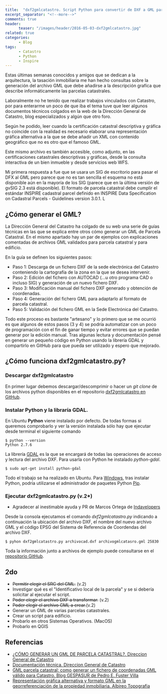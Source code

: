 ```yaml
---
title:  "dxf2gmlcatastro. Script Python para convertir de DXF a GML parcela catastral"
excerpt_separator: "<!--more-->"
comments: true
header:
      teaser: "/images/header/2016-05-03-dxf2gmlcatastro.jpg"
related: true
categories:
      - Blog
tags:
      - Catastro
      - Python
      - Inspire
---
```


Estas últimas semanas conocidos y amigos que se dedican a la arquitectura, la tasación inmobiliaria me han hecho consultas sobre la generación del archivo GML que debe añadirse a la descripción grafíca que describe informáticamente las parcelas catastrales.

<!--more-->

Laboralmente no he tenido que realizar trabajos vinculados con Catastro, por para enterarme un poco de que iba el tema tuve que leer algunos documentos técnicos colgados en la web de la Dirección General de Catastro, blog especializados y algún que otro foro.

Según he podido, leer cuando la certificación catastral descriptiva y gráfica no coincide con la realidad es necesario elaborar una representación gráfica alternativa a la que se debe añadir un XML con contenido geográfico que no es otro que el famoso GML.

Este mismo archivo es también accesible, como adjunto, en las certificaciones catastrales descriptivas y gráficas, desde la consulta interactiva de un bien inmueble y desde servicios web WFS.

Mi primera respuesta a fue que se usara un SIG de escritorio para pasar el DFX al GML pero parece que no es tan sencilla el esquema no está disponible aún en la mayoría de los SIG (parece que en la última versión de gvSIG 2.3 está disponible). El formato de parcela catastral debe cumplir el estándar INSPIRE cadastral parcel definido en INSPIRE Data Specification on Cadastral Parcels - Guidelines version 3.0.1\. L

## ¿Cómo generar el GML?

La Dirección General del Catastro ha colgado de su web una serie de guías técnicas en las que se explica entre otros cómo generar un GML de Parcela Catastral. En el mismo apartado hay un par de ejemplos con explicaciones comentadas de archivos GML validados para parcela catastral y para edificio.

En la guía se definen los siguientes pasos:

*   Paso 1: Descarga de un fichero DXF de la sede electrónica del Catastro conteniendo la cartografía de la zona en la que se desea intervenir.
*   Paso 2: Edición del fichero con AUTOCAD (...u otro programa CAD o incluso SIG) y generación de un nuevo fichero DXF.
*   Paso 3: Modificación manual del fichero DXF generado y obtención de coordenadas.
*   Paso 4: Generación del fichero GML para adaptarlo al formato de parcela catastral.
*   Paso 5: Validación del fichero GML en la Sede Electrónica del Catastro.

Todo este proceso es bastante "artesano" y lo primero que se me ocurrió es que algunos de estos pasos (3 y 4) se podría automatizar con un poco de programación con el fin de ganar tiempo y evitar errores que se puedan generar por la edición manual. Tras algunas lectura y documentación pensé en generar un pequeño código en Python usando la librería GDAL y compartirlo en GitHub para que pueda ser utilizado y espero que mejorado.

## ¿Cómo funciona dxf2gmlcatastro.py?

### Descargar dxf2gmlcatastro

En primer lugar debemos descargar/descomprimir o hacer un _git clone_ de los archivos python disponibles en el repositorio [dxf2gmlcatastro en GitHub](https://github.com/sigdeletras/dxf2gmlcatastro).

### Instalar Python y la libraría GDAL.

En Ubuntu **Python** viene instalado por defecto. De todas formas si queremos comprobarlo y ver la versión instalada sólo hay que ejecutar desde terminal el siguiente comando

    $ python --version
    Python 2.7.6

La librería [GDAL](https://pypi.python.org/pypi/GDAL/) es la que se encargará de todas las operaciones de acceso y lectura del archivo DXF. Para usarla con Python he instalado _python-gdal_.

    $ sudo apt-get install python-gdal

Todo el trabajo se ha realizado en Ubuntu. Para [Windows](https://www.python.org/downloads/), tras instalar Python, podría utilizarse el administrador de paquetes Python [Pip](http://recursospython.com/guias-y-manuales/instalacion-y-utilizacion-de-pip-en-windows-linux-y-os-x/).

### Ejecutar dxf2gmlcatastro.py (v.2*)

* Agradecer al inestimable ayuda y PR de Marcos Ortega de [Indavelopers](http://www.indavelopers.com/ "indavelopers")

Desde la consola ejecutamos el comando _dxf2gmlcatastro.py_ indicando a continuación la ubicación del archivo DXF, el nombre del nuevo archivo GML y el código EPSG del Sistema de Referencia de Coordendas del archivo DXF.

    $ pyhon dxf2gmlcatastro.py archivocad.dxf archivogmlcatasro.gml 25830

Toda la información junto a archivos de ejemplo puede consultarse en el [repositorio GitHub](https://github.com/sigdeletras/dxf2gmlcatastro "Github").

## 2do

*   <span style="text-decoration: line-through;">Permitir elegir el SRC del GML.</span> (v.2)
*   Investigar qué es el "Identificativo local de la parcela" y se si debería solicitar al ejecutar el script.
*   <span style="text-decoration: line-through;">Poder elegir el archivo DXF a transformar.</span> (v.2)
*   <span style="text-decoration: line-through;">Poder elegir el archivo GML a crear.</span>(v.2)
*   Generar un GML de varias parcelas catastrales.
*   Crear un script para edificio.
*   Probarlo en otros Sistemas Operativos. (MacOS)
*   Probarlo en QGIS

## Referencias

*   [¿CÓMO GENERAR UN GML DE PARCELA CATASTRAL?. Direccion General de Catastro](http://www.catastro.minhap.es/documentos/portal%20generacion%20GML.pdf)
*   [Documentación técnica. Direccion General de Catastro](http://www.catastro.minhap.es/esp/CoordinacionCatastroRegistro.asp#doctec)
*   [GML parcela catastral: como generar un fichero de coordenadas GML válido para Catastro. Blog GESPASUR de Pedro E. Fuster Villa](http://gespasur.blogspot.com.es/2016/01/como-generar-un-fichero-de-coordenadas.html)
*   [Representación gráfica alternativa y formato GML en la georreferenciación de la propiedad inmobiliaria. Albireo Topografia](http://www.albireotopografia.es/representacion-grafica-alternativa-y-formato-gml-en-la-georreferenciacion-de-la-propiedad-inmobiliaria/)
        
